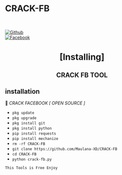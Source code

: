 # CRACK-FB

<b></b> </br> <br>[![Github](https://img.shields.io/badge/Github-Maulana-XD?style=flat-square&logo=github)](https://github.com/Maulana-XD)<br> [![Facebook](https://img.shields.io/badge/Facebook-maulana.xd.devcode-blue?style=flat-square&logo=facebook)](https://www.facebook.com/maulana.xd.devcode)<br>

<h1 align="center"> [Installing]</h1>

<h2 align="center">  CRACK FB TOOL </h2>


## <b>installation</b>

🔰 *CRACK FACEBOOK [ OPEN SOURCE ]*


- `pkg update`
- `pkg upgrade`
- `pkg install git`
- `pkg install python`
- `pip install requests`
- `pip install mechanize`
- `rm -rf CRACK-FB`
- `git clone https://github.com/Maulana-XD/CRACK-FB`
- `cd CRACK-FB`
- `python crack-fb.py`
     

 ```This Tools is Free Enjoy ```</br>
